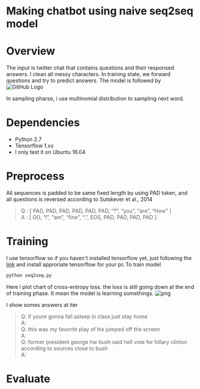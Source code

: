 # Making chatbot using naive seq2seq model

# Overview
  The input is twitter chat that contains questions and their responsed answers. I clean all messy characters.
  In training state, we forward questions and try to predict answers. The model is followed by
  ![GitHub Logo](http://suriyadeepan.github.io/img/seq2seq/seq2seq2.png)

  In sampling pharse, i use multinomial distribution to sampling next word.

# Dependencies
  * Python 2.7
  * Tensorflow 1.xx
  * I only test it on Ubuntu 16.04
# Preprocess
  All sequences is padded to be same fixed length by using PAD token, and all questions is reversed according to Sutskever et al., 2014  
  > Q : [ PAD, PAD, PAD, PAD, PAD, PAD, “?”, “you”, “are”, “How” ]  
  > A : [ GO, “I”, “am”, “fine”, “.”, EOS, PAD, PAD, PAD, PAD ]
# Training
  I use tensorflow so if you haven't installed tensorflow yet, just following the [link](https://www.tensorflow.org/install/) and install approriate tensorflow for your pc
  To train model 
```python
python seq2seq.py
```
  Here i plot chart of cross-entropy loss. the loss is still going down at the end of training phase. It mean the model is learning somethings.
  ![png](https://github.com/pbcquoc/pbcquoc.github.io/blob/master/media/img/seq2seq/training_phrase.png)

  I show somes answers at iter
  > Q: if youre gonna fall asleep in class just stay home  
  > A:  
  > Q: this was my favorite play of his jumped off the screen  
  > A:  
  > Q: former president george hw bush said hell vote for hillary clinton according to sources close to bush  
  > A:  
# Evaluate
